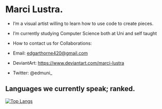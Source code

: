 # Marci Lustra.
- I’m a visual artist willing to learn how to use code to create pieces.
- I’m currently studying Computer Science both at Uni and self taught


- How to contact us for Collaborations:
-   Email: edgarthorne420@gmail.com
-   DeviantArt: https://www.deviantart.com/marci-lustra
-   Twitter: @edmuni_


## Languages we currently speak; ranked.
[![Top Langs](https://github-readme-stats-git-masterrstaa-rickstaa.vercel.app/api/top-langs/?username=marcilustra&theme=dracula)](https://github.com/marcilustra/github-readme-stats)
<!---
marcilustra/marcilustra is a ✨ special ✨ repository because its `README.md` (this file) appears on your GitHub profile.
You can click the Preview link to take a look at your changes.
--->
